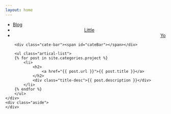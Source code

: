 ```yaml
---
layout: home
---
```


<div class="index-content opinion">
    <div class="section">
        <ul class="different-things">
            <li><a href="/"><span>Blog</span></a></li>
            <li style="text-align:center"><a href="/opinion"><span>Little</span></a></li>
            <li class="on" style="text-align:right"><a href="/project"><span>Yo</span></a></li>
        </ul>

        <div class="cate-bar"><span id="cateBar"></span></div>

        <ul class="artical-list">
        {% for post in site.categories.project %}
            <li>
                <h2>
                    <a href="{{ post.url }}">{{ post.title }}</a>
                </h2>
                <div class="title-desc">{{ post.description }}</div>
            </li>
        {% endfor %}
        </ul>
    </div>
    <div class="aside">
    </div>
</div>
